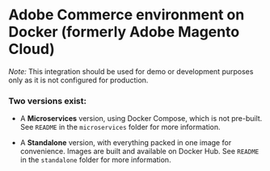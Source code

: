 # Adobe Commerce environment on Docker (formerly Adobe Magento Cloud)

*Note:* This integration should be used for demo or development purposes only as it is not configured for production.


### Two versions exist:
- A **Microservices** version, using Docker Compose, which is not pre-built. See `README` in the `microservices` folder for more information.

- A **Standalone** version, with everything packed in one image for convenience. Images are built and available on Docker Hub. See `README` in the `standalone` folder for more information.
